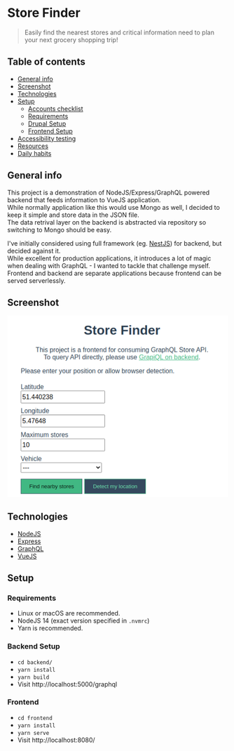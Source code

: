 # Store Finder

> Easily find the nearest stores and critical information need to plan your next grocery shopping trip!

## Table of contents

- [General info](#general-info)
- [Screenshot](#screenshot)
- [Technologies](#technologies)
- [Setup](#setup)
  - [Accounts checklist](#accounts-checklist)
  - [Requirements](#requirements)
  - [Drupal Setup](#drupal-setup)
  - [Frontend Setup](#frontend-setup)
- [Accessibility testing](#accessibility-testing)
- [Resources](#resources)
- [Daily habits](#daily-habbits)

## General info

This project is a demonstration of NodeJS/Express/GraphQL powered backend that feeds information to VueJS application.  
While normally application like this would use Mongo as well, I decided to keep it simple and store data in the JSON file.  
The data retrival layer on the backend is abstracted via repository so switching to Mongo should be easy.

I've initially considered using full framework (eg. [NestJS](https://nestjs.com/)) for backend, but decided against it.  
While excellent for production applications, it introduces a lot of magic when dealing with GraphQL - I wanted to tackle that challenge myself.  
Frontend and backend are separate applications because frontend can be served serverlessly.

## Screenshot

![Screenshot](./docs/screenshot.png)

## Technologies

- [NodeJS](http://nodejs.org/)
- [Express](https://expressjs.com/)
- [GraphQL](https://www.gatsbyjs.org/)
- [VueJS](https://vuejs.org/)

## Setup

### Requirements

- Linux or macOS are recommended.
- NodeJS 14 (exact version specified in `.nvmrc`)
- Yarn is recommended.

### Backend Setup

- `cd backend/`
- `yarn install`
- `yarn build`
- Visit http://localhost:5000/graphql

### Frontend

- `cd frontend`
- `yarn install`
- `yarn serve`
- Visit http://localhost:8080/
